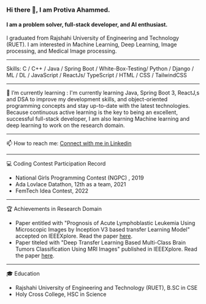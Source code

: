 

<!--
**protiva-ahammed/protiva-ahammed** is a ✨ _special_ ✨ repository because its `README.md` (this file) appears on your GitHub profile.

Here are some ideas to get you started:

- 🔭 I’m currently working on ...
- 🌱 I’m currently learning ...
- 👯 I’m looking to collaborate on ...
- 🤔 I’m looking for help with ...
- 💬 Ask me about ...
- 📫 How to reach me: ...
- 😄 Pronouns: ...
- ⚡ Fun fact: ...
-->
### Hi there 👋, I am Protiva Ahammed.
#### I am a problem solver, full-stack developer, and AI enthusiast.


I graduated from Rajshahi University of Engineering and Technology (RUET). I am interested in Machine Learning, Deep Learning, Image processing, and Medical Image processing.

___

Skills: C / C++ / Java / Spring Boot / White-Box-Testing/ Python / Django / ML / DL / JavaScript / ReactJs/ TypeScript / HTML / CSS / TailwindCSS 

___

 🌱 I’m currently learning : I'm currently learning Java, Spring Boot 3, ReactJ,s and DSA to improve my development skills, and object-oriented programming concepts and stay up-to-date with the latest technologies. Because continuous active learning is the key to being an excellent, successful full-stack developer, I am also learning Machine learning and deep learning to work on the research domain.

___

 📫 How to reach me: [Connect with me in Linkedin](linkedin.com/in/protiva-ahammed-169015214)

___

💻 Coding Contest Participation Record
 - National Girls Programming Contest (NGPC) , 2019
 - Ada Lovlace Datathon, 12th as a team, 2021
 - FemTech Idea Contest, 2022
___

🏆 Achievements in Research Domain
 - Paper entitled with "Prognosis of Acute
Lymphoblastic Leukemia Using
Microscopic Images by Inception V3
based transfer Learning Model" accepted on IEEEXplore. Read the paper [here](https://ieeexplore.ieee.org/document/10114522).
 - Paper titeled with "Deep Transfer Learning
Based Multi-Class Brain Tumors
Classification Using MRI Images" published in IEEEXplore. Read the paper [here](https://ieeexplore.ieee.org/document/9719003).

___

🎓 Education
 - Rajshahi University of Engineering and Technology (RUET), B.SC in CSE
 - Holy Cross College, HSC in Science


